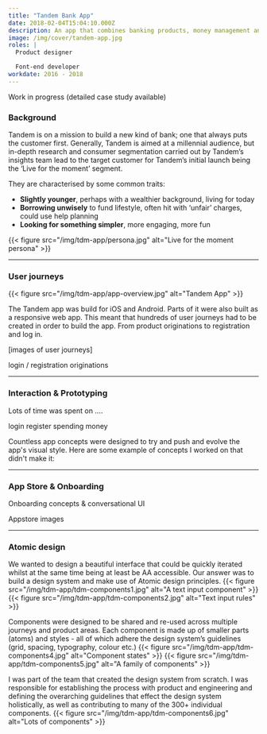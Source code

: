 ```yaml
---
title: "Tandem Bank App"
date: 2018-02-04T15:04:10.000Z
description: An app that combines banking products, money management and helpful money saving features.
image: /img/cover/tandem-app.jpg
roles: |
  Product designer

  Font-end developer
workdate: 2016 - 2018
---
```


Work in progress (detailed case study available)

### Background

Tandem is on a mission to build a new kind of bank; one that always puts the customer first. Generally, Tandem is aimed at a millennial audience, but in-depth research and consumer segmentation carried out by Tandem’s insights team lead to the target customer for Tandem’s initial launch being the ‘Live for the moment’ segment.

They are characterised by some common traits:

* __Slightly younger__, perhaps with a wealthier background, living for today
* __Borrowing unwisely__ to fund lifestyle, often hit with ‘unfair’ charges, could use help planning
* __Looking for something simpler__, more engaging, more fun

{{< figure src="/img/tdm-app/persona.jpg" alt="Live for the moment persona" >}}

---
### User journeys

{{< figure src="/img/tdm-app/app-overview.jpg" alt="Tandem App" >}}

The Tandem app was build for iOS and Android. Parts of it were also built as a responsive web app. This meant that hundreds of user journeys had to be created in order to build the app. From product originations to registration and log in.

[images of user journeys]

login / registration
originations

---
### Interaction & Prototyping

Lots of time was spent on ....

login
register
spending money

Countless app concepts were designed to try and push and evolve the app's visual style. Here are some example of concepts I worked on that didn't make it:

---

### App Store & Onboarding

Onboarding concepts & conversational UI

Appstore images

---

### Atomic design

We wanted to design a beautiful interface that could be quickly iterated whilst at the same time being at least be AA accessible. Our answer was to build a design system and make use of Atomic design principles.
{{< figure src="/img/tdm-app/tdm-components1.jpg" alt="A text input component" >}}
{{< figure src="/img/tdm-app/tdm-components2.jpg" alt="Text input rules" >}}

Components were designed to be shared and re-used across multiple journeys and product areas.
Each component is made up of smaller parts (atoms) and styles - all of which adhere the design system’s guidelines (grid, spacing, typography, colour etc.)
{{< figure src="/img/tdm-app/tdm-components4.jpg" alt="Component states" >}}
{{< figure src="/img/tdm-app/tdm-components5.jpg" alt="A family of components" >}}

I was part of the team that created the design system from scratch. I was responsible for establishing the process with product and engineering and defining the overarching guidelines that effect the design system holistically, as well as contributing to many of the 300+ individual components.
{{< figure src="/img/tdm-app/tdm-components6.jpg" alt="Lots of components" >}}
